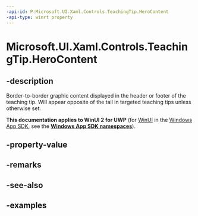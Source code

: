 ```yaml
---
-api-id: P:Microsoft.UI.Xaml.Controls.TeachingTip.HeroContent
-api-type: winrt property
---
```


# Microsoft.UI.Xaml.Controls.TeachingTip.HeroContent

<!--
public Windows.UI.Xaml.UIElement HeroContent { get; set; }
-->

## -description

Border-to-border graphic content displayed in the header or footer of the teaching tip. Will appear opposite of the tail in targeted teaching tips unless otherwise set. 

**This documentation applies to WinUI 2 for UWP** (for [WinUI](/windows/apps/winui/winui3/) in the [Windows App SDK](/windows/apps/windows-app-sdk/), see the **[Windows App SDK namespaces](/windows/windows-app-sdk/api/winrt/)**).

## -property-value

## -remarks

## -see-also

## -examples

